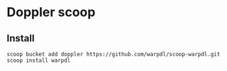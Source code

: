 # Doppler scoop

## Install

```
scoop bucket add doppler https://github.com/warpdl/scoop-warpdl.git
scoop install warpdl
```
